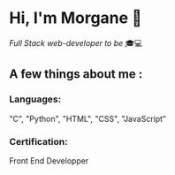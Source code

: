 # Hi, I'm Morgane 👋


*Full Stack web-developer to be* :mortar_board::computer:

## A few things about me :


###  Languages: 
"C", "Python", "HTML", "CSS", "JavaScript"
###  Certification:
Front End Developper





